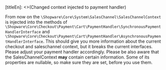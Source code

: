[titleEn]: <>(Changed context injected to payment handler)

From now on the `\Shopware\Core\System\SalesChannel\SalesChannelContext` is injected into the methods of
 `\Shopware\Core\Checkout\Payment\Cart\PaymentHandler\SynchronousPaymentHandlerInterface` and
`\Shopware\Core\Checkout\Payment\Cart\PaymentHandler\AsynchronousPaymentHandlerInterface`. 
This should give you more information about the current checkout and saleschannel context,
but it breaks the current interfaces. Please adjust your payment handler accordingly.
Please be also aware that the SalesChannelContext __may__ contain certain information. Some of its properties are nullable,
so make sure they are set, before you use them. 
